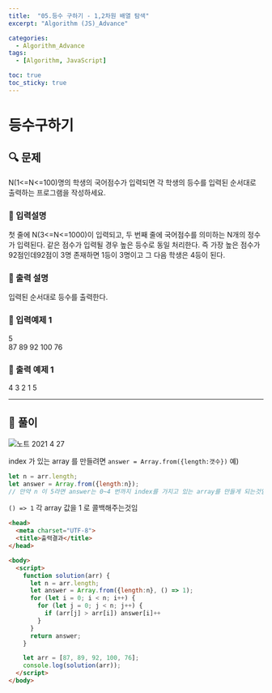 ```yaml
---
title:  "05.등수 구하기 - 1,2차원 배열 탐색"
excerpt: "Algorithm (JS)_Advance"

categories:
  - Algorithm_Advance
tags:
  - [Algorithm, JavaScript]

toc: true
toc_sticky: true
---
```



# 등수구하기

##  🔍 문제 
N(1<=N<=100)명의 학생의 국어점수가 입력되면 각 학생의 등수를 입력된 순서대로 출력하는
프로그램을 작성하세요.


### 🔹 입력설명
첫 줄에 N(3<=N<=1000)이 입력되고, 두 번째 줄에 국어점수를  의미하는 N개의 정수가 입력된다. 같은 점수가 입력될 경우 높은 등수로 동일 처리한다. 즉 가장 높은 점수가 92점인데92점이 3명 존재하면 1등이 3명이고 그 다음 학생은 4등이 된다.

### 🔹 출력 설명
입력된 순서대로 등수를 출력한다.

### 🔹 입력예제 1
5  
87 89 92 100 76

### 🔹 출력 예제 1
4 3 2 1 5  

----

##  📌 풀이  

![노트 2021  4  27](https://user-images.githubusercontent.com/28912774/116166711-903fb200-a739-11eb-99e8-f7c234c30fac.jpg)

index 가 있는 array 를 만들려면 `answer = Array.from({length:갯수})` 
예)
```js
let n = arr.length;
let answer = Array.from({length:n}); 
// 만약 n 이 5라면 answer는 0~4 번까지 index를 가지고 있는 array를 만들게 되는것임
```
`() => 1` 각 array 값을 1 로 콜백해주는것임  

```html
<head>
  <meta charset="UTF-8">
  <title>출력결과</title>
</head>

<body>
  <script>
    function solution(arr) {
      let n = arr.length;
      let answer = Array.from({length:n}, () => 1);
      for (let i = 0; i < n; i++) {
        for (let j = 0; j < n; j++) {
          if (arr[j] > arr[i]) answer[i]++
        }
      }
      return answer;
    }

    let arr = [87, 89, 92, 100, 76];
    console.log(solution(arr));
  </script>
</body>
```
